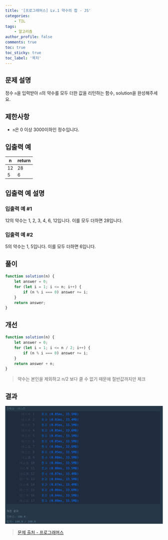 ```yaml
---
title: '[프로그래머스] Lv.1 약수의 합 - JS'
categories:
    - TIL
tags:
    - 알고리즘
author_profile: false
comments: true
toc: true
toc_sticky: true
toc_label: '목차'
---
```


## 문제 설명
정수 `n`을 입력받아 `n`의 약수를 모두 더한 값을 리턴하는 함수, solution을 완성해주세요.

## 제한사항
* `n`은 0 이상 3000이하인 정수입니다.

## 입출력 예

| n  | return |
|----|--------|
| 12 | 28     |
| 5  | 6      |

## 입출력 예 설명
### 입출력 예 #1
12의 약수는 1, 2, 3, 4, 6, 12입니다. 이를 모두 더하면 28입니다.

### 입출력 예 #2
5의 약수는 1, 5입니다. 이를 모두 더하면 6입니다.

## 풀이
```javascript
function solution(n) {
    let answer = 0;
    for (let i = 1; i <= n; i++) {
        if (n % i === 0) answer += i;
    }
    return answer;
}
```

## 개선
```javascript
function solution(n) {
    let answer = 0;
    for (let i = 1; i <= n / 2; i++) {
        if (n % i === 0) answer += i;
    }
    return answer + n;
}
```
> 약수는 본인을 제외하고 n/2 보다 클 수 없기 때문에 절반값까지만 체크

## 결과
![result](/assets/images/2023/08-21/algorithm-3-result.png)

>[문제 출처 - 프로그래머스](https://school.programmers.co.kr/learn/courses/30/lessons/12928)